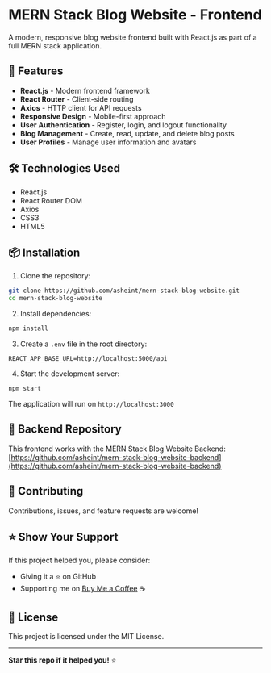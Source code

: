 # MERN Stack Blog Website - Frontend

A modern, responsive blog website frontend built with React.js as part of a full MERN stack application.

## 🚀 Features

- **React.js** - Modern frontend framework
- **React Router** - Client-side routing
- **Axios** - HTTP client for API requests
- **Responsive Design** - Mobile-first approach
- **User Authentication** - Register, login, and logout functionality
- **Blog Management** - Create, read, update, and delete blog posts
- **User Profiles** - Manage user information and avatars

## 🛠️ Technologies Used

- React.js
- React Router DOM
- Axios
- CSS3
- HTML5

## 📦 Installation

1. Clone the repository:

```bash
git clone https://github.com/asheint/mern-stack-blog-website.git
cd mern-stack-blog-website
```

2. Install dependencies:

```bash
npm install
```

3. Create a `.env` file in the root directory:

```env
REACT_APP_BASE_URL=http://localhost:5000/api
```

4. Start the development server:

```bash
npm start
```

The application will run on `http://localhost:3000`

## 🔗 Backend Repository

This frontend works with the MERN Stack Blog Website Backend:
[https://github.com/asheint/mern-stack-blog-website-backend](https://github.com/asheint/mern-stack-blog-website-backend)

## 🤝 Contributing

Contributions, issues, and feature requests are welcome!

## ⭐ Show Your Support

If this project helped you, please consider:

- Giving it a ⭐ on GitHub
- Supporting me on [Buy Me a Coffee](https://buymeacoffee.com/asheint) ☕

## 📝 License

This project is licensed under the MIT License.

---

**Star this repo if it helped you!** ⭐
